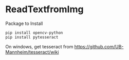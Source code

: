 # ReadTextfromImg

Package to Install

    pip install opencv-python
    pip install pytesseract

On windows, get tesseract from
https://github.com/UB-Mannheim/tesseract/wiki
